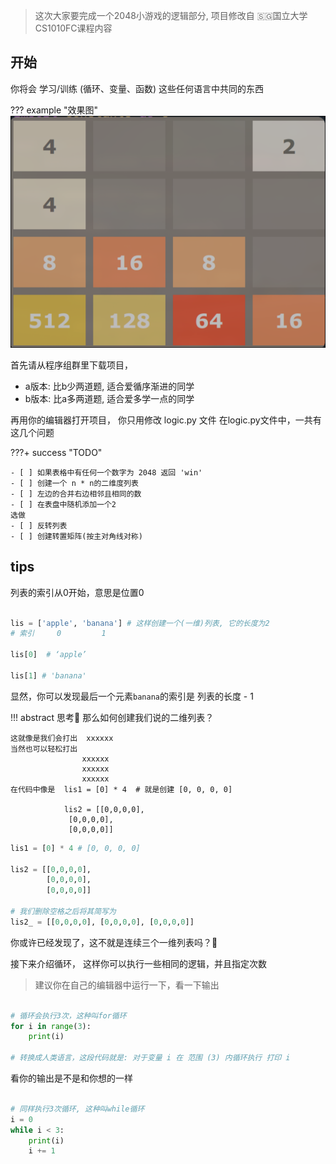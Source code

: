 


> 这次大家要完成一个2048小游戏的逻辑部分, 项目修改自 🇸🇬国立大学 CS1010FC课程内容


## 开始

你将会 学习/训练 (循环、变量、函数) 这些任何语言中共同的东西


??? example "效果图"
    ![alt text](../assets/image.png)



首先请从程序组群里下载项目，

- a版本: 比b少两道题, 适合爱循序渐进的同学
- b版本: 比a多两道题, 适合爱多学一点的同学

再用你的编辑器打开项目， 你只用修改 logic.py 文件
在logic.py文件中，一共有这几个问题

???+ success "TODO"

    - [ ] 如果表格中有任何一个数字为 2048 返回 'win'
    - [ ] 创建一个 n * n的二维度列表 
    - [ ] 左边的合并右边相邻且相同的数
    - [ ] 在表盘中随机添加一个2 
    选做
    - [ ] 反转列表
    - [ ] 创建转置矩阵(按主对角线对称)


## tips


列表的索引从0开始，意思是位置0

``` py

lis = ['apple', 'banana'] # 这样创建一个(一维)列表, 它的长度为2
# 索引     0         1

lis[0]  # ‘apple’

lis[1] # 'banana'

```

显然，你可以发现最后一个元素`banana`的索引是 列表的长度 - 1

!!! abstract 思考🤔 那么如何创建我们说的二维列表？
 
    这就像是我们会打出  xxxxxx
    当然也可以轻松打出
                    xxxxxx
                    xxxxxx
                    xxxxxx
    在代码中像是  lis1 = [0] * 4  # 就是创建 [0, 0, 0, 0]

                lis2 = [[0,0,0,0],
                 [0,0,0,0],
                 [0,0,0,0]]

``` py
lis1 = [0] * 4 # [0, 0, 0, 0]

lis2 = [[0,0,0,0],
        [0,0,0,0],
        [0,0,0,0]]

# 我们删除空格之后将其简写为
lis2_ = [[0,0,0,0], [0,0,0,0], [0,0,0,0]]

```

你或许已经发现了，这不就是连续三个一维列表吗？🤔

接下来介绍循环， 这样你可以执行一些相同的逻辑，并且指定次数

> 建议你在自己的编辑器中运行一下，看一下输出

```py

# 循环会执行3次，这种叫for循环
for i in range(3):
    print(i)

# 转换成人类语言，这段代码就是: 对于变量 i 在 范围 (3) 内循环执行 打印 i

```

看你的输出是不是和你想的一样

``` py

# 同样执行3次循环, 这种叫while循环
i = 0
while i < 3:
    print(i) 
    i += 1

```








